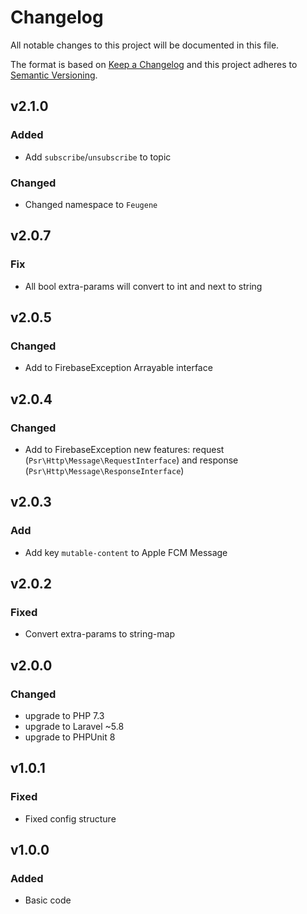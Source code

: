 # Changelog

All notable changes to this project will be documented in this file.

The format is based on [Keep a Changelog][keepachangelog] and this project adheres to [Semantic Versioning][semver].


## v2.1.0

### Added
- Add `subscribe`/`unsubscribe` to topic

### Changed
- Changed namespace to `Feugene`

## v2.0.7

### Fix
- All bool extra-params will convert to int and next to string 

## v2.0.5

### Changed
- Add to FirebaseException Arrayable interface 

## v2.0.4

### Changed
- Add to FirebaseException new features: request (`Psr\Http\Message\RequestInterface`) and response (`Psr\Http\Message\ResponseInterface`) 

## v2.0.3

### Add
- Add key `mutable-content` to Apple FCM Message

## v2.0.2

### Fixed
- Convert extra-params to string-map

## v2.0.0

### Changed

- upgrade to PHP 7.3
- upgrade to Laravel ~5.8
- upgrade to PHPUnit 8

## v1.0.1

### Fixed
- Fixed config structure

## v1.0.0

### Added
- Basic code

[keepachangelog]:https://keepachangelog.com/en/1.0.0/
[semver]:https://semver.org/spec/v2.0.0.html
